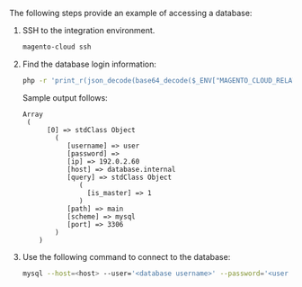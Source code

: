The following steps provide an example of accessing a database:

1. SSH to the integration environment.

   ```bash
   magento-cloud ssh
   ```

1. Find the database login information:

   ```bash
   php -r 'print_r(json_decode(base64_decode($_ENV["MAGENTO_CLOUD_RELATIONSHIPS"]))->database);'
   ```

   Sample output follows:

   ```terminal
   Array
    (
         [0] => stdClass Object
           (
              [username] => user
              [password] =>
              [ip] => 192.0.2.60
              [host] => database.internal
              [query] => stdClass Object
                 (
                   [is_master] => 1
                 )
              [path] => main
              [scheme] => mysql
              [port] => 3306
           )
       )
   ```

1. Use the following command to connect to the database:

   ```bash
   mysql --host=<host> --user='<database username>' --password='<user password>' --port='<port>' --database='<path>'
   ```
